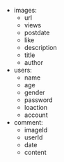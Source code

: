 - images:
    - url
    - views
    - postdate
    - like
    - description
    - title
    - author
- users:
    - name
    - age
    - gender
    - password
    - loaction
    - account
- comment:
    - imageId
    - userId 
    - date
    - content